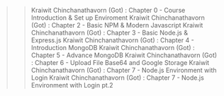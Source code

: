>> Kraiwit Chinchanathavorn (Got) : Chapter 0 - Course Introduction & Set up Enviroment
>> Kraiwit Chinchanathavorn (Got) : Chapter 2 - Basic NPM & Modern Javascript
>> Kraiwit Chinchanathavorn (Got) : Chapter 3 - Basic Node.js & Express.js
>> Kraiwit Chinchanathavorn (Got) : Chapter 4 - Introduction MongoDB
>> Kraiwit Chinchanathavorn (Got) : Chapter 5 - Advance MongoDB
>> Kraiwit Chinchanathavorn (Got) : Chapter 6 - Upload File Base64 and Google Storage
>> Kraiwit Chinchanathavorn (Got) : Chapter 7 - Node.js Environment with Login
>> Kraiwit Chinchanathavorn (Got) : Chapter 7 - Node.js Environment with Login pt.2

